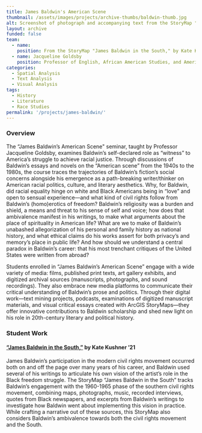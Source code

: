 ```yaml
---
title: James Baldwin's American Scene
thumbnail: /assets/images/projects/archive-thumbs/baldwin-thumb.jpg
alt: Screenshot of photograph and accompanying text from the StoryMap "James Baldwin in the South," by Kate Kushner '21
layout: archive
funded: false
team:
  - name: 
    position: From the StoryMap "James Baldwin in the South," by Kate Kushner '21
  - name: Jacqueline Goldsby
    position: Professor of English, African American Studies, and American Studies
categories:
  - Spatial Analysis
  - Text Analysis
  - Visual Analysis
tags:
  - History
  - Literature
  - Race Studies
permalink: '/projects/james-baldwin/'
---
```


### Overview
The “James Baldwin’s American Scene" seminar, taught by Professor Jacqueline Goldsby, examines Baldwin’s self-declared role as “witness” to America’s struggle to achieve racial justice. Through discussions of Baldwin’s essays and novels on the “American scene” from the 1940s to the 1980s, the course traces the trajectories of Baldwin’s fiction’s social concerns alongside his emergence as a path-breaking writer/thinker on American racial politics, culture, and literary aesthetics. Why, for Baldwin, did racial equality hinge on white and Black Americans being in “love” and open to sensual experience—and what kind of civil rights follow from Baldwin’s (homo)erotics of freedom? Baldwin’s religiosity was a burden and shield, a means and threat to his sense of self and voice; how does that ambivalence manifest in his writings, to make what arguments about the place of spirituality in American life? What are we to make of Baldwin’s unabashed allegorization of his personal and family history as national history, and what ethical claims do his works assert for both privacy’s and memory’s place in public life? And how should we understand a central paradox in Baldwin’s career: that his most trenchant critiques of the United States were written from abroad?

Students enrolled in “James Baldwin’s American Scene” engage with a wide variety of media: films, published print texts, art gallery exhibits, and digitized archival sources (manuscripts, photographs, and sound recordings). They also embrace new media platforms to communicate their critical understanding of Baldwin’s prose and politics. Through their digital work—text mining projects, podcasts, examinations of digitized manuscript materials, and visual critical essays created with ArcGIS StoryMaps—they offer innovative contributions to Baldwin scholarship and shed new light on his role in 20th-century literary and political history. 
<br />

### Student Work
#### <a href='https://www.arcgis.com/apps/Cascade/index.html?appid=e780159fad0142e995eabce6a73949fe' target='_blank'>“James Baldwin in the South,”</a> by Kate Kushner ’21

James Baldwin’s participation in the modern civil rights movement occurred both on and off the page over many years of his career, and Baldwin used several of his writings to articulate his own vision of the artist’s role in the Black freedom struggle. The StoryMap “James Baldwin in the South” tracks Baldwin’s engagement with the 1960-1965 phase of the southern civil rights movement, combining maps, photographs, music, recorded interviews, quotes from Black newspapers, and excerpts from Baldwin’s writings to investigate how Baldwin went about implementing this vision in practice. While crafting a narrative out of these sources, this StoryMap also considers Baldwin’s ambivalence towards both the civil rights movement and the South.
<br />
